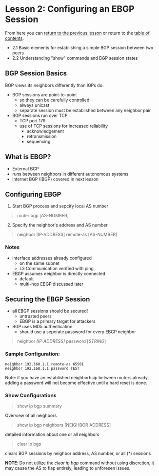 # Lesson 2: Configuring an EBGP Session

From here you can [return to the previous lesson](./1.2.md) or return to the [table of contents](../README.md).

* 2.1 Basic elements for establishing a simple BGP session between two peers
* 2.2 Understanding "show" commands and BGP session states

## BGP Session Basics

BGP views its neighbors differently than IGPs do.   

* BGP sessions are point-to-point
    + so they can be carefully controlled
    + always unicast
    + separate session must be established between any neighbor pair
* BGP sessions run over TCP
    + TCP port 179
    + use of TCP sessions for increased reliability
        - acknowledgement
        - retransmission
        - sequencing

## What is EBGP?

* External BGP
* runs between neighbors in different autonomous systems
* internet BGP (IBGP) covered in next lesson

## Configuring EBGP

1. Start BGP process and sepcify local AS number

> router bgp [AS-NUMBER]

2. Specify the neighbor's address and AS number

> neighbor [IP-ADDRESS] remote-as [AS-NUMBER]

### Notes

* interface addresses already configured
    + on the same subnet
    + L3 Communication verified with ping
* EBGP assumes neighbor is directly connected
    + default
    + multi-hop EBGP discussed later

## Securing the EBGP Session

* all EBGP sessions should be secured!
    + untrusted peers
    + EBGP is a primary target for attackers
* BGP uses MD5 authentication
    + should use a seperate password for every EBGP neighbor

> neighbor _[IP-ADDRESS]_ password [_STRING_]

### Sample Configuration:

```
neighbor 192.168.1.1 remote-as 65501
neighbor 192.168.1.1 password TEST
```

Note: if you have an established neighborhsip between routers already, adding a password will not become effective until a hard reset is done.

### Show Configurations

> show ip bgp summary

Overview of all neighbors

> show ip bgp neighbors [NEIGHBOR ADDRESS]

detailed information about one or all neighbors

> clear ip bgp

clears BGP sessions by neighbor address, AS number, or all (*) sessions

__NOTE__: Do not utilize the _clear ip bgp_ command without using discretion, it may cause the AS to flap entirely, leading to unforesen issues.